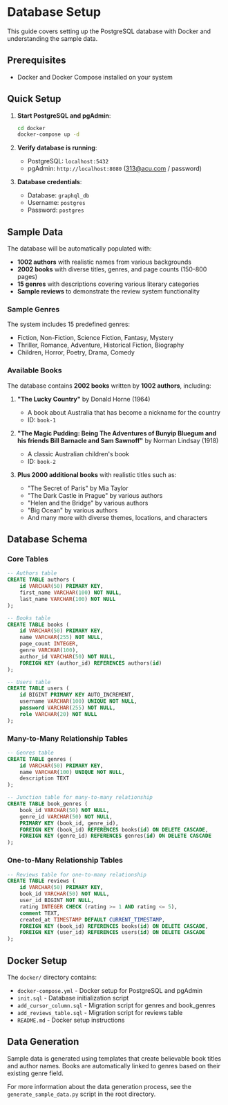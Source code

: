 # Database Setup

This guide covers setting up the PostgreSQL database with Docker and understanding the sample data.

## Prerequisites

- Docker and Docker Compose installed on your system

## Quick Setup

1. **Start PostgreSQL and pgAdmin**:
   ```bash
   cd docker
   docker-compose up -d
   ```

2. **Verify database is running**:
   - PostgreSQL: `localhost:5432`
   - pgAdmin: `http://localhost:8080` (313@acu.com / password)

3. **Database credentials**:
   - Database: `graphql_db`
   - Username: `postgres`
   - Password: `postgres`

## Sample Data

The database will be automatically populated with:

- **1002 authors** with realistic names from various backgrounds
- **2002 books** with diverse titles, genres, and page counts (150-800 pages)
- **15 genres** with descriptions covering various literary categories
- **Sample reviews** to demonstrate the review system functionality

### Sample Genres

The system includes 15 predefined genres:
- Fiction, Non-Fiction, Science Fiction, Fantasy, Mystery
- Thriller, Romance, Adventure, Historical Fiction, Biography
- Children, Horror, Poetry, Drama, Comedy

### Available Books

The database contains **2002 books** written by **1002 authors**, including:

1. **"The Lucky Country"** by Donald Horne (1964)
   - A book about Australia that has become a nickname for the country
   - ID: `book-1`

2. **"The Magic Pudding: Being The Adventures of Bunyip Bluegum and his friends Bill Barnacle and Sam Sawnoff"** by Norman Lindsay (1918)
   - A classic Australian children's book
   - ID: `book-2`

3. **Plus 2000 additional books** with realistic titles such as:
   - "The Secret of Paris" by Mia Taylor
   - "The Dark Castle in Prague" by various authors
   - "Helen and the Bridge" by various authors
   - "Big Ocean" by various authors
   - And many more with diverse themes, locations, and characters

## Database Schema

### Core Tables

```sql
-- Authors table
CREATE TABLE authors (
    id VARCHAR(50) PRIMARY KEY,
    first_name VARCHAR(100) NOT NULL,
    last_name VARCHAR(100) NOT NULL
);

-- Books table
CREATE TABLE books (
    id VARCHAR(50) PRIMARY KEY,
    name VARCHAR(255) NOT NULL,
    page_count INTEGER,
    genre VARCHAR(100),
    author_id VARCHAR(50) NOT NULL,
    FOREIGN KEY (author_id) REFERENCES authors(id)
);

-- Users table
CREATE TABLE users (
    id BIGINT PRIMARY KEY AUTO_INCREMENT,
    username VARCHAR(100) UNIQUE NOT NULL,
    password VARCHAR(255) NOT NULL,
    role VARCHAR(20) NOT NULL
);
```

### Many-to-Many Relationship Tables

```sql
-- Genres table
CREATE TABLE genres (
    id VARCHAR(50) PRIMARY KEY,
    name VARCHAR(100) UNIQUE NOT NULL,
    description TEXT
);

-- Junction table for many-to-many relationship
CREATE TABLE book_genres (
    book_id VARCHAR(50) NOT NULL,
    genre_id VARCHAR(50) NOT NULL,
    PRIMARY KEY (book_id, genre_id),
    FOREIGN KEY (book_id) REFERENCES books(id) ON DELETE CASCADE,
    FOREIGN KEY (genre_id) REFERENCES genres(id) ON DELETE CASCADE
);
```

### One-to-Many Relationship Tables

```sql
-- Reviews table for one-to-many relationship
CREATE TABLE reviews (
    id VARCHAR(50) PRIMARY KEY,
    book_id VARCHAR(50) NOT NULL,
    user_id BIGINT NOT NULL,
    rating INTEGER CHECK (rating >= 1 AND rating <= 5),
    comment TEXT,
    created_at TIMESTAMP DEFAULT CURRENT_TIMESTAMP,
    FOREIGN KEY (book_id) REFERENCES books(id) ON DELETE CASCADE,
    FOREIGN KEY (user_id) REFERENCES users(id) ON DELETE CASCADE
);
```

## Docker Setup

The `docker/` directory contains:

- `docker-compose.yml` - Docker setup for PostgreSQL and pgAdmin
- `init.sql` - Database initialization script
- `add_cursor_column.sql` - Migration script for genres and book_genres
- `add_reviews_table.sql` - Migration script for reviews table
- `README.md` - Docker setup instructions

## Data Generation

Sample data is generated using templates that create believable book titles and author names. Books are automatically linked to genres based on their existing genre field.

For more information about the data generation process, see the `generate_sample_data.py` script in the root directory.
```

